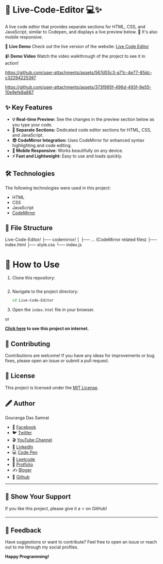 # 🚀 Live-Code-Editor 💻✨

A live code editor that provides separate sections for HTML, CSS, and JavaScript, similar to Codepen, and displays a live preview below. 📱 It's also mobile responsive.

🌟 **Live Demo**
Check out the live version of the website: [Live Code Editor](https://livecodeeditorbygouranga.netlify.app/)

📹 **Demo Video**
Watch the video walkthrough of the project to see it in action!

https://github.com/user-attachments/assets/567d55c3-a71c-4e77-85dc-c32294225397



https://github.com/user-attachments/assets/373f995f-496d-493f-9e55-10e9efe8a887



## ✨ Key Features

* **💡 Real-time Preview:** See the changes in the preview section below as you type your code.
* **📝 Separate Sections:** Dedicated code editor sections for HTML, CSS, and JavaScript.
* **😎 CodeMirror Integration:** Uses CodeMirror for enhanced syntax highlighting and code editing.
* **📱 Mobile Responsive:** Works beautifully on any device.
* **⚡ Fast and Lightweight:** Easy to use and loads quickly.

## 🛠️ Technologies

The following technologies were used in this project:

* HTML
* CSS
* JavaScript
* [CodeMirror](https://codemirror.net/)

## 📂 File Structure


Live-Code-Editor/
├── codemirror/
│   ├── ... (CodeMirror related files)
├── index.html
├── style.css
└── index.js

# 🚀 How to Use
1.  Clone this repository:
    ```bash
    
2.  Navigate to the project directory:
    ```bash
    cd Live-Code-Editor
    ```
3.  Open the `index.html` file in your browser.

or

**[Click here](https://livecodeeditorbygouranga.netlify.app/) to see this project on internet.**


## 👏 Contributing

Contributions are welcome! If you have any ideas for improvements or bug fixes, please open an issue or submit a pull request.

## 📰 License

This project is licensed under the [MIT License](https://opensource.org/licenses/MIT).

## 🖋️ Author

Gouranga Das Samrat

* 📘 [Facebook](https://www.facebook.com/gourangadassamrat)
* 🐦 [Twitter](https://x.com/gouranga_khulna)
* 🎬 [YouTube Channel](https://www.youtube.com/@GourangaDasSamrat)
* 💼 [LinkedIn](https://linkedin.com/in/gouranga-das-samrat)
* 💻 [Code Pen](https://codepen.io/gouranga-das-samrat)
* 🚀 [Leetcode](https://leetcode.com/u/cqq98g0hw0/)
* 🎨 [Protfolio](https://gourangadas.netlify.app/)
* ✍️ [Bloger](https://gourangadassamrat.blogspot.com/)
* 🐙 [Github](https://github.com/GourangaDasSamrat)



---

## 🌟 Show Your Support

If you like this project, please give it a ⭐ on GitHub!


---
## 📢 Feedback

Have suggestions or want to contribute? Feel free to open an issue or reach out to me through my social profiles.

**Happy Programming!**
